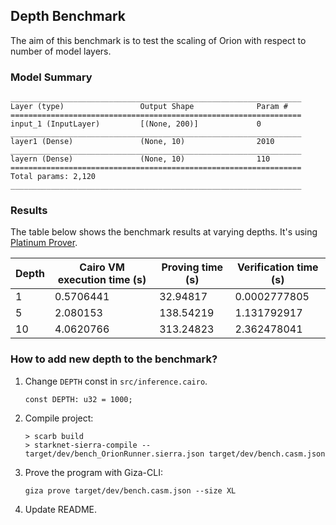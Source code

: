 
## Depth Benchmark

The aim of this benchmark is to test the scaling of Orion with respect to number of model layers.

### Model Summary
```
_________________________________________________________________
Layer (type)                 Output Shape              Param #   
=================================================================
input_1 (InputLayer)         [(None, 200)]             0         
_________________________________________________________________
layer1 (Dense)               (None, 10)                2010      
_________________________________________________________________
layern (Dense)               (None, 10)                110       
=================================================================
Total params: 2,120
_________________________________________________________________
```

### Results
The table below shows the benchmark results at varying depths. 
It's using [Platinum Prover](https://github.com/lambdaclass/lambdaworks_stark_platinum).

| Depth | Cairo VM execution time (s) | Proving time (s) | Verification time (s) |
| ----- | --------------------------- | ---------------- | --------------------- |
| 1     | 0.5706441                   | 32.94817         | 0.0002777805          |
| 5     | 2.080153                    | 138.54219        | 1.131792917           |
| 10    | 4.0620766                   | 313.24823        | 2.362478041           |

### How to add new depth to the benchmark?

1. Change `DEPTH` const in `src/inference.cairo`.
    ```
    const DEPTH: u32 = 1000;
    ```
2. Compile project:
    ```
    > scarb build  
    > starknet-sierra-compile -- target/dev/bench_OrionRunner.sierra.json target/dev/bench.casm.json
    ```
3. Prove the program with Giza-CLI:
    ```
    giza prove target/dev/bench.casm.json --size XL
    ```
4. Update README.